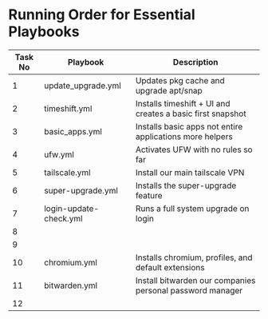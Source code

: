 # Running Order for Essential Playbooks


|Task No|Playbook|Description|
|---|---|---|
|1| update_upgrade.yml | Updates pkg cache and upgrade apt/snap |
|2| timeshift.yml| Installs timeshift + UI and creates a basic first snapshot |
|3| basic_apps.yml | Installs basic apps not entire applications more helpers |
|4| ufw.yml | Activates UFW with no rules so far |
|5| tailscale.yml | Install our main tailscale VPN|
|6| super-upgrade.yml | Installs the super-upgrade feature |
|7| login-update-check.yml | Runs a full system upgrade on login |
|8|||
|9|||
|10| chromium.yml | Installs chromium, profiles, and default extensions |
|11| bitwarden.yml | Install bitwarden our companies personal password manager |
|12|||